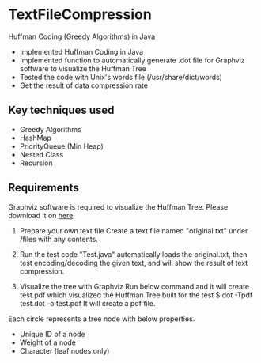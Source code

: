 # TextFileCompression
Huffman Coding (Greedy Algorithms) in Java

* Implemented Huffman Coding in Java
* Implemented function to automatically generate .dot file for Graphviz software to visualize the Huffman Tree
* Tested the code with Unix's words file (/usr/share/dict/words)
* Get the result of data compression rate

## Key techniques used
* Greedy Algorithms
* HashMap
* PriorityQueue (Min Heap)
* Nested Class
* Recursion

## Requirements
Graphviz software is required to visualize the Huffman Tree. 
Please download it on [here](http://www.graphviz.org)

1. Prepare your own text file
Create a text file named "original.txt" under /files with any contents.

2. Run the test code
"Test.java" automatically loads the original.txt, then test encoding/decoding the given text, and will show the result of text compression.

3. Visualize the tree with Graphviz
Run below command and it will create test.pdf which visualized the Huffman Tree built for the test
$ dot -Tpdf test.dot -o test.pdf
It will create a pdf file.

Each circle represents a tree node with below properties.
* Unique ID of a node
* Weight of a node
* Character (leaf nodes only)
